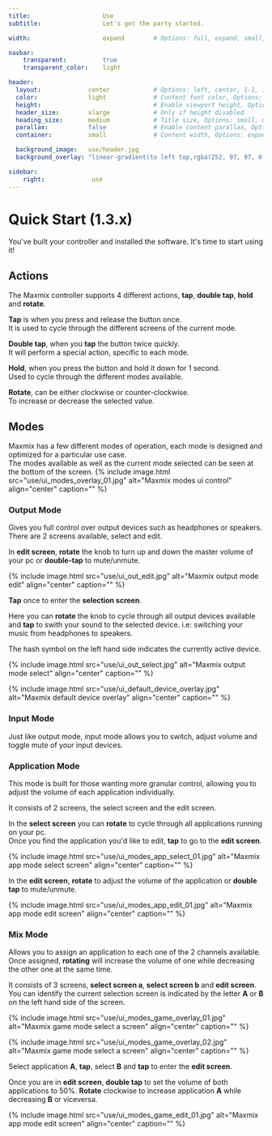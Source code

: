 ```yaml
---
title:                    Use
subtitle:                 Let's get the party started.

width:                    expand        # Options: full, expand, small, xsmall

navbar:
    transparent:          true
    transparent_color:    light

header:
  layout:             center            # Options: left, center, 1-1, 1-2, 1-3 or 2-3. Left, right options display this pages title and subtitle. 1-1, 1-2, 1-3 or 2-3 options display content of block file/s.
  color:              light             # Content font color, Options: light, dark
  height:                               # Enable viewport height, Options: full
  header_size:        xlarge            # Only if height disabled
  heading_size:       medium            # Title size, Options: small, medium, large
  parallax:           false             # Enable content parallax, Options: true
  container:          small             # Content width, Options: expand, small, xsmall

  background_image:   use/header.jpg
  background_overlay: "linear-gradient(to left top,rgba(252, 97, 97, 0.8) 0%, rgba(69, 69, 69, 0.8) 80%)"

sidebar:
    right:             use
---
```


# Quick Start (1.3.x)

You've built your controller and installed the software. It's time to start using it!

## Actions
The Maxmix controller supports 4 different actions, **tap**, **double tap**, **hold** and **rotate**.

**Tap** is when you press and release the button once.  
It is used to cycle through the different screens of the current mode.  

**Double tap**, when you **tap** the button twice quickly.   
It will perform a special action, specific to each mode.  

**Hold**, when you press the button and hold it down for 1 second.  
Used to cycle through the different modes available.  

**Rotate**, can be either clockwise or counter-clockwise.   
To increase or decrease the selected value.  

## Modes
Maxmix has a few different modes of operation, each mode is designed and optimized for a particular use case.  
The modes available as well as the current mode selected can be seen at the bottom of the screen.
{% include image.html 
    src="use/ui_modes_overlay_01.jpg"
    alt="Maxmix modes ui control"
    align="center"
    caption=""
%}

### Output Mode
Gives you full control over output devices such as headphones or speakers.
There are 2 screens available, select and edit.

In **edit screen**, **rotate** the knob to turn up and down the master volume of your pc or **double-tap** to mute/unmute.

{% include image.html 
    src="use/ui_out_edit.jpg"
    alt="Maxmix output mode edit"
    align="center"
    caption=""
%}

**Tap** once to enter the **selection screen**.  

Here you can **rotate** the knob to cycle through all output devices available and **tap** to swith your sound
to the selected device. i.e: switching your music from headphones to speakers.  

The hash symbol on the left hand side indicates the currently active device.  

{% include image.html 
    src="use/ui_out_select.jpg"
    alt="Maxmix output mode select"
    align="center"
    caption=""
%}

{% include image.html 
    src="use/ui_default_device_overlay.jpg"
    alt="Maxmix default device overlay"
    align="center"
    caption=""
%}

### Input Mode
Just like output mode, input mode allows you to switch, adjust volume and toggle mute of your input devices.

### Application Mode
This mode is built for those wanting more granular control, allowing you to adjust the volume of each application individually.

It consists of 2 screens, the select screen and the edit screen.

In the **select screen** you can **rotate** to cycle through all applications running on your pc.  
Once you find the application you'd like to edit, **tap** to go to the **edit screen**.

{% include image.html 
    src="use/ui_modes_app_select_01.jpg"
    alt="Maxmix app mode select screen"
    align="center"
    caption=""
%}

In the **edit screen**, **rotate** to adjust the volume of the application or **double tap** to mute/unmute.

{% include image.html 
    src="use/ui_modes_app_edit_01.jpg"
    alt="Maxmix app mode edit screen"
    align="center"
    caption=""
%}

### Mix Mode
Allows you to assign an application to each one of the 2 channels available. Once assigned, **rotating** will increase the volume of one while decreasing the other one at the same time.

It consists of 3 screens, **select screen a**, **select screen b** and **edit screen**.  
You can identify the current selection screen is indicated by the letter **A** or **B** on the left hand side of the screen.

{% include image.html 
    src="use/ui_modes_game_overlay_01.jpg"
    alt="Maxmix game mode select a screen"
    align="center"
    caption=""
%}

{% include image.html 
    src="use/ui_modes_game_overlay_02.jpg"
    alt="Maxmix game mode select a screen"
    align="center"
    caption=""
%}

Select application **A**, **tap**, select **B** and **tap** to enter the **edit screen**.  

Once you are in **edit screen**, **double tap** to set the volume of both applications to 50%. **Rotate** clockwise to increase application **A** while decreasing **B** or viceversa.

{% include image.html 
    src="use/ui_modes_game_edit_01.jpg"
    alt="Maxmix app mode edit screen"
    align="center"
    caption=""
%}